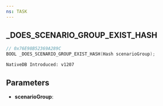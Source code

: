 ```yaml
---
ns: TASK
---
```

## _DOES_SCENARIO_GROUP_EXIST_HASH

```c
// 0x76E98B52369A289C
BOOL _DOES_SCENARIO_GROUP_EXIST_HASH(Hash scenarioGroup);
```

```
NativeDB Introduced: v1207
```

## Parameters
* **scenarioGroup**:
